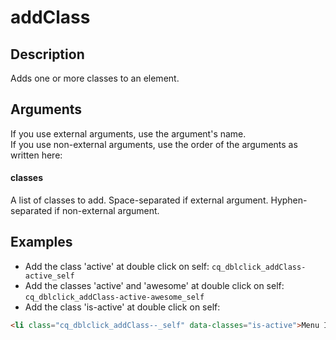# addClass

## Description

Adds one or more classes to an element.

## Arguments

If you use external arguments, use the argument's name.  
If you use non-external arguments, use the order of the arguments as written here:

#### classes

A list of classes to add.
Space-separated if external argument.
Hyphen-separated if non-external argument.


## Examples

- Add the class 'active' at double click on self: `cq_dblclick_addClass-active_self`
- Add the classes 'active' and 'awesome' at double click on self: `cq_dblclick_addClass-active-awesome_self`
- Add the class 'is-active' at double click on self:
```html
<li class="cq_dblclick_addClass--_self" data-classes="is-active">Menu Item</li>
```